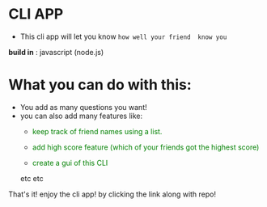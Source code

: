 # CLI APP
* This cli app will let you know ```how well your friend  know you```

**build in** :  javascript (node.js)

# What you can do with this:

* You add as many questions you want!
* you can also add many features like:
    * <p style="color:green;">keep track of friend names using a list.</p>
    * <p style="color:green;">add high score feature (which of your friends got the highest score)</p>
    * <p style="color:green;">create a gui of this CLI</p>
    etc etc</p>

That's it! 
enjoy the cli app! by clicking the link along with repo!